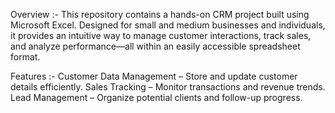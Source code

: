 Overview :- This repository contains a hands-on CRM project built using Microsoft Excel. Designed for small and medium businesses and individuals, it provides an intuitive way to manage customer interactions, track sales, and analyze performance—all within an easily accessible spreadsheet format.

Features :- Customer Data Management – Store and update customer details efficiently. Sales Tracking – Monitor transactions and revenue trends. Lead Management – Organize potential clients and follow-up progress.
